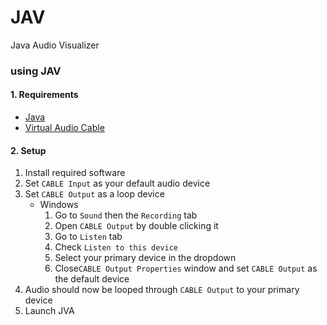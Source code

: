 # JAV
Java Audio Visualizer

### using JAV
#### 1. Requirements
* [Java](https://www.java.com/en/)
* [Virtual Audio Cable](http://www.vb-audio.com/Cable/index.htm)

#### 2. Setup
1. Install required software
2. Set `CABLE Input` as your default audio device
3. Set `CABLE Output` as a loop device
    * Windows
        1. Go to `Sound` then the `Recording` tab
        2. Open `CABLE Output` by double clicking it
        3. Go to `Listen` tab
        4. Check `Listen to this device`
        5. Select your primary device in the dropdown
        6. Close`CABLE Output Properties` window and set `CABLE Output` as the default device
4. Audio should now be looped through `CABLE Output` to your primary device
5. Launch JVA
